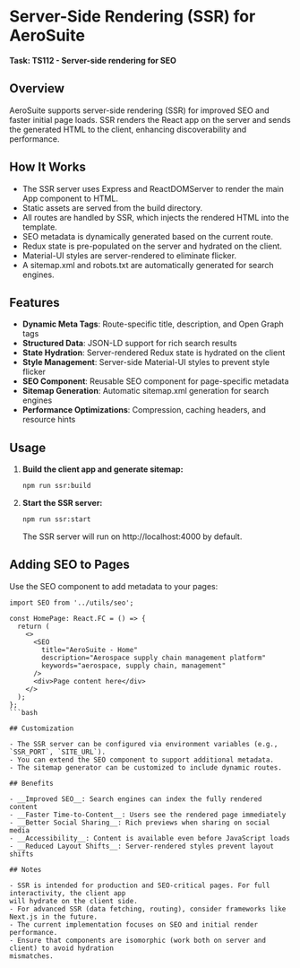 # Server-Side Rendering (SSR) for AeroSuite

__Task: TS112 - Server-side rendering for SEO__

## Overview

AeroSuite supports server-side rendering (SSR) for improved SEO and faster initial page loads. SSR
renders the React app on the server and sends the generated HTML to the client, enhancing
discoverability and performance.

## How It Works

- The SSR server uses Express and ReactDOMServer to render the main App component to HTML.
- Static assets are served from the build directory.
- All routes are handled by SSR, which injects the rendered HTML into the template.
- SEO metadata is dynamically generated based on the current route.
- Redux state is pre-populated on the server and hydrated on the client.
- Material-UI styles are server-rendered to eliminate flicker.
- A sitemap.xml and robots.txt are automatically generated for search engines.

## Features

- __Dynamic Meta Tags__: Route-specific title, description, and Open Graph tags
- __Structured Data__: JSON-LD support for rich search results
- __State Hydration__: Server-rendered Redux state is hydrated on the client
- __Style Management__: Server-side Material-UI styles to prevent style flicker
- __SEO Component__: Reusable SEO component for page-specific metadata
- __Sitemap Generation__: Automatic sitemap.xml generation for search engines
- __Performance Optimizations__: Compression, caching headers, and resource hints

## Usage

1. __Build the client app and generate sitemap:__
   ```bash
   npm run ssr:build
   ```

2. __Start the SSR server:__
   ```bash
   npm run ssr:start
   ```
   The SSR server will run on http://localhost:4000 by default.

## Adding SEO to Pages

Use the SEO component to add metadata to your pages:

```tsx
import SEO from '../utils/seo';

const HomePage: React.FC = () => {
  return (
    <>
      <SEO
        title="AeroSuite - Home"
        description="Aerospace supply chain management platform"
        keywords="aerospace, supply chain, management"
      />
      <div>Page content here</div>
    </>
  );
};
```bash

## Customization

- The SSR server can be configured via environment variables (e.g., `SSR_PORT`, `SITE_URL`).
- You can extend the SEO component to support additional metadata.
- The sitemap generator can be customized to include dynamic routes.

## Benefits

- __Improved SEO__: Search engines can index the fully rendered content
- __Faster Time-to-Content__: Users see the rendered page immediately
- __Better Social Sharing__: Rich previews when sharing on social media
- __Accessibility__: Content is available even before JavaScript loads
- __Reduced Layout Shifts__: Server-rendered styles prevent layout shifts

## Notes

- SSR is intended for production and SEO-critical pages. For full interactivity, the client app
will hydrate on the client side.
- For advanced SSR (data fetching, routing), consider frameworks like Next.js in the future.
- The current implementation focuses on SEO and initial render performance.
- Ensure that components are isomorphic (work both on server and client) to avoid hydration
mismatches.
